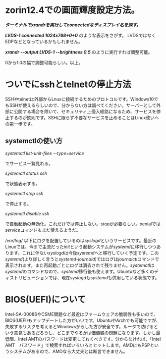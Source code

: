 # zorin12.4での画面輝度設定方法。

***ターミナルでxrandrを実行してconnectedなディスプレイ名を探す。***

***LVDS-1 connected 1024x768+0+0*** のような表示をさがす。 LVDSではなくEDPなどとなっているかもしれません。

***xrandr --output LVDS-1 --brightness 0.5*** のように実行すれば調整可能。

0から1.0の幅で調整可能らしい。以上。

# ついでにsshとtelnetの停止方法

SSHやtelnetは外部からLnuxに接続するためのプロトコルです。Windows10でもSSHが使えるらしいので、分からない方は調べてください。サーバーとして外部に公開する場合を除いて、セキュリティ上侵入経路になるため、サービスを停止するのが鉄則です。SSHに限らず不要なサービスを止めることはLinux使いへの第一歩です。

## systemctlの使い方

*systemctl list-unit-files --type=service*

でサービス一覧見れる。

*systemctl status ssh*

で状態表示する。

*systemctl stop ssh*

で停止する。

*systemctl disable ssh*

で自動起動の無効化。これだけでは停止しない。*stop*が必要らしい。xenialでは*service*コマンドもまだ使えるようだ。

*/var/log/* 以下にログを配置しているのは*syslogd*というサービスです。最近のLinuxでは、今まで主流だった*init*という起動システムが*systemd*に移行しつつあります。これに伴ない*syslogd*は今後*systemd*へと移行していく予定です。この*systemd*(より詳しく言うと*systemd-journald*)ではログは*journalctl*コマンドで表示されます。また再起動ごとにログは消去されて残りません。*systemctl*は*systemd*のコマンドなので、*systemd*移行後も使えます。Ubuntuなど多くのディストリビューションでは、現在*syslogd*も*systemd*も併用している状態です。

# BIOS(UEFI)について

Intel-SA-00086やCSME問題など最近はファームウェアの脆弱性も多いので、BIOS(UEFI)もアップデートした方がいいです。UbuntuやArchでも可能ですが、失敗するリスクを考えるとWindowsからした方が安全です。ルータで防げるという意見もあるだろうし、どこまでやるかは価値観の問題になります。しかし最低限、Intel AMTのパスワードは変更しておくべきです。分からなければ、「Intel AMT　パスワード」で検索すればいろいろとヒットします。AMDにもPSPというシステムがあるので、AMDなら大丈夫とは断言できません。
